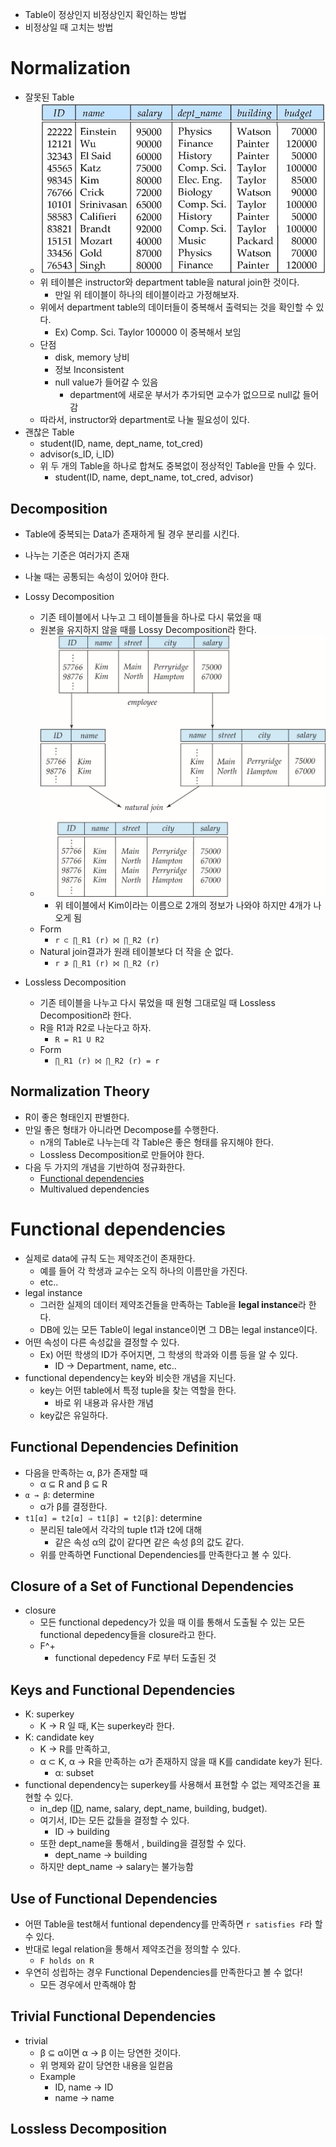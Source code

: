 - Table이 정상인지 비정상인지 확인하는 방법
- 비정상일 때 고치는 방법
# Normalization
- 잘못된 Table
    - ![Normalization-Incorrect-Table](./img/Normalization-Incorrect-Table.JPG)
    - 위 테이블은 instructor와 department table을 natural join한 것이다.
        - 만일 위 테이블이 하나의 테이블이라고 가정해보자.
    - 위에서 department table의 데이터들이 중복해서 출력되는 것을 확인할 수 있다.
        - Ex) Comp. Sci. Taylor 100000 이 중복해서 보임
    - 단점
        - disk, memory 낭비
        - 정보 Inconsistent
        - null value가 들어갈 수 있음
            - department에 새로운 부서가 추가되면 교수가 없으므로 null값 들어감
    - 따라서, instructor와 department로 나눌 필요성이 있다.
- 괜찮은 Table
    - student(ID, name, dept_name, tot_cred)
    - advisor(s_ID, i_ID) 
    - 위 두 개의 Table을 하나로 합쳐도 중복없이 정상적인 Table을 만들 수 있다.
        - student(ID, name, dept_name, tot_cred, advisor)

## Decomposition
- Table에 중복되는 Data가 존재하게 될 경우 분리를 시킨다. 
- 나누는 기준은 여러가지 존재
- 나눌 때는 공통되는 속성이 있어야 한다.
- Lossy Decomposition
    - 기존 테이블에서 나누고 그 테이블들을 하나로 다시 묶었을 때
    - 원본을 유지하지 않을 때를 Lossy Decomposition라 한다.
    - ![Table-Lossy-Decomposition](./img/Table-Lossy-Decomposition.JPG)
        - 위 테이블에서 Kim이라는 이름으로 2개의 정보가 나와야 하지만 4개가 나오게 됨
    - Form
        - `r ⊂ ∏_R1 (r) ⨝ ∏_R2 (r)`
    - Natural join결과가 원래 테이블보다 더 작을 순 없다.
        - `r ⊅ ∏_R1 (r) ⨝ ∏_R2 (r)`

- Lossless Decomposition
    - 기존 테이블을 나누고 다시 묶었을 때 원형 그대로일 때 Lossless Decomposition라 한다.
    - R을 R1과 R2로 나눈다고 하자.
        - `R = R1 U R2`
    - Form
        - `∏_R1 (r) ⨝ ∏_R2 (r) = r`

## Normalization Theory
- R이 좋은 형태인지 판별한다.
- 만일 좋은 형태가 아니라면 Decompose를 수행한다.
    - n개의 Table로 나누는데 각 Table은 좋은 형태를 유지해야 한다.
    - Lossless Decomposition로 만들어야 한다.
- 다음 두 가지의 개념을 기반하여 정규화한다.
    - [Functional dependencies](#functional-dependencies)
    - Multivalued dependencies


# Functional dependencies
- 실제로 data에 규칙 도는 제약조건이 존재한다.
    - 예를 들어 각 학생과 교수는 오직 하나의 이름만을 가진다.
    - etc..
- legal instance
    - 그러한 실제의 데이터 제약조건들을 만족하는 Table을 **legal instance**라 한다.
    - DB에 있는 모든 Table이 legal instance이면 그 DB는 legal instance이다.
- 어떤 속성이 다른 속성값을 결정할 수 있다.
    - Ex) 어떤 학생의 ID가 주어지면, 그 학생의 학과와 이름 등을 알 수 있다.
        - ID → Department, name, etc..
- functional dependency는 key와 비슷한 개념을 지닌다.
    - key는 어떤 table에서 특정 tuple을 찾는 역할을 한다.
        - 바로 위 내용과 유사한 개념
    - key값은 유일하다.

## Functional Dependencies Definition 
- 다음을 만족하는 α, β가 존재할 때
    - α ⊆ R and β ⊆ R
- `α → β`: determine
    - α가 β를 결정한다.
- `t1[α] = t2[α] ⇒ t1[β] = t2[β]`: determine
    - 분리된 tale에서 각각의 tuple t1과 t2에 대해
        - 같은 속성 α의 값이 같다면 같은 속성 β의 값도 같다.
    - 위를 만족하면 Functional Dependencies를 만족한다고 볼 수 있다.

## Closure of a Set of Functional Dependencies
- closure
    - 모든 functional depedency가 있을 때 이를 통해서 도출될 수 있는 모든  functional depedency들을 closure라고 한다.
    - F^+
        - functional depedency F로 부터 도출된 것

## Keys and Functional Dependencies
- K: superkey
    - K → R 일 때, K는 superkey라 한다.
- K: candidate key
    - K → R를 만족하고,
    - α ⊂ K, α → R을 만족하는 α가 존재하지 않을 때 K를 candidate key가 된다.
        - α: subset
- functional dependency는 superkey를 사용해서 표현할 수 없는 제약조건을 표현할 수 있다.
    - in_dep (<u>ID</u>, name, salary, dept_name, building, budget).
    - 여기서, ID는 모든 값들을 결정할 수 있다.
        - ID → building
    - 또한 dept_name을 통해서 , building을 결정할 수 있다.
        - dept_name → building
    - 하지만 dept_name → salary는 불가능함

## Use of Functional Dependencies
- 어떤 Table을 test해서 funtional dependency를 만족하면 `r satisfies F`라 할 수 있다.
- 반대로 legal relation을 통해서 제약조건을 정의할 수 있다.
    - `F holds on R`
- 우연히 성립하는 경우 Functional Dependencies를 만족한다고 볼 수 없다!
    - 모든 경우에서 만족해야 함

## Trivial Functional Dependencies
- trivial
    - β ⊆ α이면 α → β 이는 당연한 것이다.
    - 위 명제와 같이 당연한 내용을 일컫음
    - Example
        - ID, name → ID
        - name → name

## Lossless Decomposition